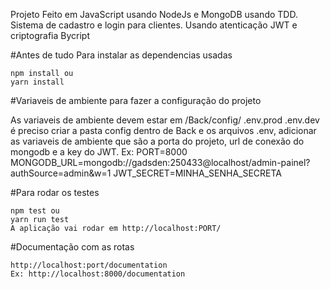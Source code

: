 Projeto Feito em JavaScript usando NodeJs e MongoDB usando TDD.
Sistema de cadastro e login para clientes. Usando atenticação JWT e  criptografia Bycript

#Antes de tudo Para instalar as dependencias usadas

    npm install ou
    yarn install

#Variaveis de ambiente para fazer a configuração do projeto

  As variaveis de ambiente devem estar em /Back/config/
  .env.prod
  .env.dev
  é preciso criar a pasta config dentro de Back e os arquivos .env, adicionar as variaveis de ambiente que são a porta do projeto, url de conexão do mongodb e a key do JWT.
  Ex:
    PORT=8000
    MONGODB_URL=mongodb://gadsden:250433@localhost/admin-painel?authSource=admin&w=1
    JWT_SECRET=MINHA_SENHA_SECRETA

#Para rodar os testes

    npm test ou
    yarn run test
    A aplicação vai rodar em http://localhost:PORT/

#Documentação com as rotas

    http://localhost:port/documentation
    Ex: http://localhost:8000/documentation